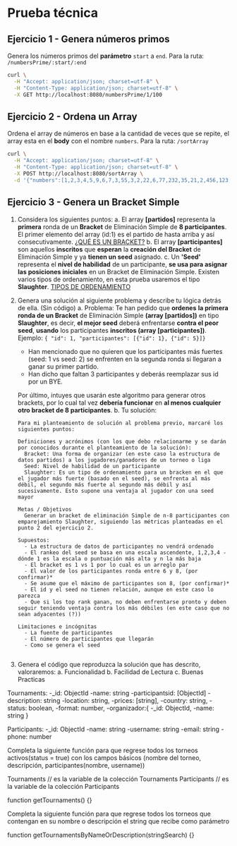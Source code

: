 # Prueba técnica

## Ejercicio 1 - Genera números primos

Genera los números primos del **parámetro** `start` a `end`.
Para la ruta: `/numbersPrime/:start/:end`

```sh
curl \
  -H "Accept: application/json; charset=utf-8" \
  -H "Content-Type: application/json; charset=utf-8" \
  -X GET http://localhost:8080/numbersPrime/1/100
```

## Ejercicio 2 - Ordena un Array

Ordena el array de números en base a la cantidad de veces que se repite, el array esta en el **body** con el nombre `numbers`.
Para la ruta: `/sortArray`

```sh
curl \
  -H "Accept: application/json; charset=utf-8" \
  -H "Content-Type: application/json; charset=utf-8" \
  -X POST http://localhost:8080/sortArray \
  -d '{"numbers":[1,2,3,4,5,9,6,7,3,55,3,2,22,6,77,232,35,21,2,456,123,4,5]}' 
```

## Ejercicio 3 - Genera un Bracket Simple

1. Considera los siguientes puntos:
  a. El array **[partidos]** representa la **primera** ronda de un **Bracket** de Eliminación Simple de **8 participantes**.
  El primer elemento del array (id:1) es el partido de hasta arriba y así consecutivamente.
  [¿QUÉ ES UN BRACKET?](https://matchplay.events/handbook/single-elimination-bracket)
  b. El array **[participantes]** son aquellos **inscritos** que **esperan** la **creación del Bracket** de Eliminación Simple y ya **tienen un seed** asignado.
  c. Un **'Seed'** representa el **nivel de habilidad** de un participante, **se usa para asignar las posiciones iniciales** en un Bracket de Eliminación Simple. Existen varios tipos de ordenamiento, en esta prueba usaremos el tipo **Slaughter**.
  [TIPOS DE ORDENAMIENTO](https://matchplay.events/handbook/player-pairing)

2. Genera una solución al siguiente problema y describe tu lógica detrás de ella. (Sin código)
  a. Problema: Te han pedido que **ordenes** **la primera ronda de un Bracket** de Eliminación Simple **(array [partidos])** en tipo **Slaughter**, es decir, **el mejor seed** deberá enfrentarse **contra el peor seed**, **usando** los participantes **inscritos (array [participantes])**.
  Ejemplo: `{ "id": 1, "participantes": [{"id": 1}, {"id": 5}]}`
     - Han mencionado que no quieren que los participantes más fuertes (seed: 1 vs seed: 2) se enfrenten en
   la segunda ronda si llegaran a ganar su primer partido.
     - Han dicho que faltan 3 participantes y deberás reemplazar sus id por un BYE.
  
    Por último, intuyes que usarán este algoritmo para generar otros brackets, por lo cual tal vez **debería funcionar** en **al menos cualquier otro bracket de 8 participantes**.
  b. Tu solución:
    ~~~
    Para mi planteamiento de solución al problema previo, marcaré los siguientes puntos:
    
    Definiciones y acrónimos (con los que debo relacionarme y se darán por conocidos durante el planteamiento de la solución):
      Bracket: Una forma de organizar (en este caso la estructura de datos partidos) a los jugadores/ganadores de un torneo o liga
      Seed: Nivel de habilidad de un participante
      Slaughter: Es un tipo de ordenamiento para un bracken en el que el jugador más fuerte (basado en el seed), se enfrenta al más débil, el segundo más fuerte al segundo más débil y así sucesivamente. Esto supone una ventaja al jugador con una seed mayor
    
    Metas / Objetivos
      Generar un bracket de eliminación Simple de n-8 participantes con emparejamiento Slaughter, siguiendo las métricas planteadas en el punto 2 del ejercicio 2.
    
    Supuestos:
      - La estructura de datos de participantes no vendrá ordenado
      - El rankeo del seed se basa en una escala ascendente, 1,2,3,4 - dónde 1 es la escala o puntuación más alta y n la más baja
      - El bracket es 1 vs 1 por lo cual es un arreglo par
      - El valor de los participantes ronda entre 6 y 8, (por confirmar)*
      - Se asume que el máximo de participantes son 8, (por confirmar)*
      - El id y el seed no tienen relación, aunque en este caso lo parezca
      - Que si los top rank ganan, no deben enfrentarse pronto y deben seguir teniendo ventaja contra los más débiles (en este caso que no sean adyacentes (?))
    
    Limitaciones e incógnitas
      - La fuente de participantes
      - El número de participantes que llegarán
      - Como se genera el seed
    ~~~

    ~~~
    ~~~

3. Genera el código que reproduzca la solución que has descrito, valoraremos:
  a. Funcionalidad
  b. Facilidad de Lectura
  c. Buenas Practicas 

Tournaments:
-_id: ObjectId
-name: string
-participantsid: [ObjectId]
-description: string
-location: string,
-prices: [string],
-country: string,
-status: boolean,
-format: number,
-organizador:{
  -_id: ObjectId,
  -name: string
}

Participants:
-_id: ObjectId
-name: string
-username: string
-email: string
-phone: number

Completa la siguiente función para que regrese todos los torneos activos(status = true) con los campos básicos
(nombre del torneo, descripción, participantes(nombre, username))

Tournaments // es la variable de la colección Tournaments
Participants // es la variable de la colección Participants

function getTournaments() {}

Completa la siguiente función para que regrese todos los torneos que contengan en su nombre o descripción
el string que recibe como parámetro

function getTournamentsByNameOrDescription(stringSearch) {}
